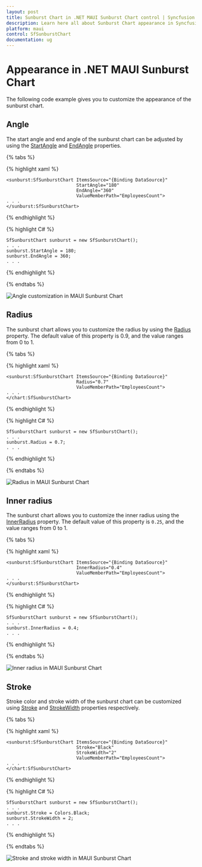 ```yaml
---
layout: post
title: Sunburst Chart in .NET MAUI Sunburst Chart control | Syncfusion
description: Learn here all about Sunburst Chart appearance in Syncfusion .NET MAUI Sunburst Chart control.
platform: maui
control: SfSunburstChart
documentation: ug
---
```


# Appearance in .NET MAUI Sunburst Chart

The following code example gives you to customize the appearance of the sunburst chart.

## Angle

The start angle and end angle of the sunburst chart can be adjusted by using the [StartAngle]() and [EndAngle]() properties.

{% tabs %} 

{% highlight xaml %}

    <sunburst:SfSunburstChart ItemsSource="{Binding DataSource}" 
                              StartAngle="180" 
                              EndAngle="360"
                              ValueMemberPath="EmployeesCount">
    . . .
    </sunburst:SfSunburstChart>
 
{% endhighlight %}

{% highlight C# %}

    SfSunburstChart sunburst = new SfSunburstChart();
    . . .
    sunburst.StartAngle = 180;
    sunburst.EndAngle = 360;
    . . .

{% endhighlight %}

{% endtabs %}

![Angle customization in MAUI Sunburst Chart]()

## Radius

The sunburst chart allows you to customize the radius by using the [Radius]() property. The default value of this property is 0.9, and the value ranges from 0 to 1.

{% tabs %} 

{% highlight xaml %}

    <sunburst:SfSunburstChart ItemsSource="{Binding DataSource}" 
                              Radius="0.7"
                              ValueMemberPath="EmployeesCount">
    . . .
    </chart:SfSunburstChart>
 
{% endhighlight %}

{% highlight C# %}

    SfSunburstChart sunburst = new SfSunburstChart();
    . . .
    sunburst.Radius = 0.7;
    . . .

{% endhighlight %}

{% endtabs %}

![Radius in MAUI Sunburst Chart]()

## Inner radius

The sunburst chart allows you to customize the inner radius using the [InnerRadius]() property. The default value of this property is `0.25`, and the value ranges from 0 to 1.

{% tabs %} 

{% highlight xaml %}

    <sunburst:SfSunburstChart ItemsSource="{Binding DataSource}" 
                              InnerRadius="0.4"
                              ValueMemberPath="EmployeesCount">
    . . .
    </sunburst:SfSunburstChart>
 
{% endhighlight %}

{% highlight C# %}

    SfSunburstChart sunburst = new SfSunburstChart();
    . . .
    sunburst.InnerRadius = 0.4;
    . . .

{% endhighlight %}

{% endtabs %}

![Inner radius in MAUI Sunburst Chart]()

## Stroke

Stroke color and stroke width of the sunburst chart can be customized using [Stroke]() and [StrokeWidth]() properties respectively.

{% tabs %} 

{% highlight xaml %}

    <sunburst:SfSunburstChart ItemsSource="{Binding DataSource}" 
                              Stroke="Black" 
                              StrokeWidth="2"
                              ValueMemberPath="EmployeesCount">
    . . .
    </chart:SfSunburstChart>
 
{% endhighlight %}

{% highlight C# %}

    SfSunburstChart sunburst = new SfSunburstChart();
    . . .
    sunburst.Stroke = Colors.Black;
    sunburst.StrokeWidth = 2;
    . . .

{% endhighlight %}

{% endtabs %}

![Stroke and stroke width in MAUI Sunburst Chart]()
